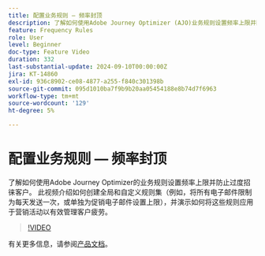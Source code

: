 ```yaml
---
title: 配置业务规则 — 频率封顶
description: 了解如何使用Adobe Journey Optimizer (AJO)业务规则设置频率上限并防止过度招徕客户。 此视频介绍如何创建全局和自定义规则集（例如，将所有电子邮件限制为每天发送一次，或单独为促销电子邮件设置上限），并演示如何将这些规则应用于营销活动以有效管理客户疲劳。
feature: Frequency Rules
role: User
level: Beginner
doc-type: Feature Video
duration: 332
last-substantial-update: 2024-09-10T00:00:00Z
jira: KT-14860
exl-id: 936c8902-ce08-4877-a255-f840c301398b
source-git-commit: 095d1010ba7f9b9b20aa05454188e8b74d7f6963
workflow-type: tm+mt
source-wordcount: '129'
ht-degree: 5%

---
```


# 配置业务规则 — 频率封顶

了解如何使用Adobe Journey Optimizer的业务规则设置频率上限并防止过度招徕客户。 此视频介绍如何创建全局和自定义规则集（例如，将所有电子邮件限制为每天发送一次，或单独为促销电子邮件设置上限），并演示如何将这些规则应用于营销活动以有效管理客户疲劳。

>[!VIDEO](https://video.tv.adobe.com/v/3433395/?learn=on)

有关更多信息，请参阅[产品文档](https://experienceleague.adobe.com/zh-hans/docs/journey-optimizer/using/configuration/frequency-rules)。
